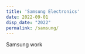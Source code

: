 ```yaml
---
title: 'Samsung Electronics'
date: 2022-09-01
disp_date: "2022"
permalink: /samsung/
---
```


Samsung work 
